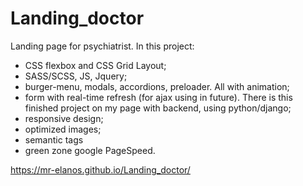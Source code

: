 # Landing_doctor

Landing page for psychiatrist. In this project:
- CSS flexbox and CSS Grid Layout; 
- SASS/SCSS, JS, Jquery;
- burger-menu, modals, accordions, preloader. All with animation;
- form with real-time refresh (for ajax using in future). There is this finished project on my page with backend, using python/django;
- responsive design;
- optimized images;
- semantic tags
- green zone google PageSpeed.

https://mr-elanos.github.io/Landing_doctor/
